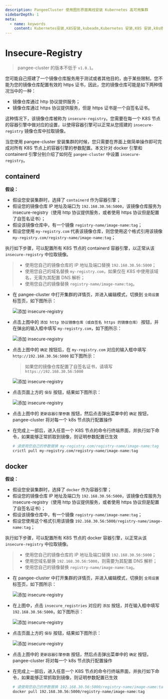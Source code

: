 ```yaml
---
description: PangeeCluster 使用图形界面离线安装 Kubernetes 高可用集群
sidebarDepth: 1
meta:
  - name: keywords
    content: Kubernetes安装,K8S安装,kubeadm,Kubernetes 安装,K8S 安装,k8s搭建
---
```


# Insecure-Registry

> pangee-cluster 的版本不低于 `v1.0.1`。

您可能自己搭建了一个镜像仓库服务用于测试或者其他目的，由于某些限制，您不能为您的镜像仓库配置有效的 https 证书，因此，您的镜像仓库可能是如下两种情况当中的一种：

- 镜像仓库通过 http 协议提供服务；
- 镜像仓库通过 https 协议提供服务，但是 https 证书是一个自签名证书。

这种情况下，该镜像仓库被称为 `insecure-registry`。您需要在每一个 K8S 节点的容器引擎中做对应的设置，以使得容器引擎可以正常从您搭建的 `insecure-registry` 镜像仓库中拉取镜像。

当您使用 pangee-cluster 安装集群的时候，您只需要在界面上做简单操作即可完成对所有 K8S 节点上的容器引擎的参数配置。本文针对 docker 引擎和 containerd 引擎分别介绍了如何在 `pangee-cluster` 中设置 `insecure-registry`。

## containerd

**假设：**

- 假设您安装集群时，选择了 `containerd` 作为容器引擎；
- 假设您的镜像仓库 IP 地址及端口为 `192.168.30.56:5000`，该镜像仓库服务为 insecure-registry（使用 http 协议提供服务，或者使用 https 协议但是配置了自签名证书）；
- 假设该镜像仓库中，有一个镜像 `registry-name/image-name:tag`；
- 假设您使用 `my-registry.com` 代表该镜像仓库，则您使用这个格式引用该镜像 `my-registry.com/registry-name/image-name:tag`；

执行如下步骤，可以配置所有 K8S 节点的 containerd 容器引擎，以正常从该 `insecure-registry` 中拉取镜像。

> - 使用您自己的镜像仓库的 IP 地址及端口替换 `192.168.30.56:5000`；
> - 使用您自己的域名替换 `my-registry.com`，如果仅在 K8S 中使用该域名，无需为其配置 DNS 解析；
> - 使用您自己的镜像替换 `registry-name/image-name:tag`。

- 在 pangee-cluster 中打开集群的详情页，并进入编辑模式，切换到 `全局设置` 标签页，如下图所示：

  ![添加 insecure-registry](./insecure-registry.assets/01.png)

- 点击上图中的 `添加 http 协议镜像仓库（或自签名 https 的镜像仓库）` 按钮，并在弹出的输入框中填写 `my-registry.com`，如下图所示：

  ![添加 insecure-registry](./insecure-registry.assets/02.png)

- 点击上图中的 `确定` 按钮后，在 `my-registry.com` 对应的输入框中填写 `http://192.168.30.56:5000` 如下图所示：

  > 如果您的镜像仓库配置了自签名证书，请填写 `https://192.168.30.56:5000`

  ![添加 insecure-registry](./insecure-registry.assets/03.png)

- 点击页面上方的 `保存` 按钮，结果如下图所示：

  ![添加 insecure-registry](./insecure-registry.assets/04.png)

- 点击上图中的 `更新容器引擎参数` 按钮，然后点击弹出菜单中的 `确定` 按钮，pangee-cluster 将对每一个 k8s 节点执行配置操作
- 在完成上一部后，进入任意一个 K8S 节点的命令行终端界面，并执行如下命令，如果能够正常抓取到镜像，则证明参数配置已生效
  ```sh
  # 请使用您自己的参数替换 my-registry.com/registry-name/image-name:tag
  crictl pull my-registry.com/registry-name/image-name:tag
  ```

## docker

**假设：**

- 假设您安装集群时，选择了 `docker` 作为容器引擎；
- 假设您的镜像仓库 IP 地址及端口为 `192.168.30.56:5000`，该镜像仓库服务为 insecure-registry（使用 http 协议提供服务，或者使用 https 协议但是配置了自签名证书）；
- 假设该镜像仓库中，有一个镜像 `registry-name/image-name:tag`；
- 假设您使用这个格式引用该镜像 `192.168.30.56:5000/registry-name/image-name:tag`；

执行如下步骤，可以配置所有 K8S 节点的 docker 容器引擎，以正常从该 `insecure-registry` 中拉取镜像。

> - 使用您自己的镜像仓库的 IP 地址及端口替换 `192.168.30.56:5000`；
> - 使用您域名替换 `192.168.30.56:5000`，则需要为其配置 DNS 解析；
> - 使用您自己的镜像替换 `registry-name/image-name:tag`。

- 在 pangee-cluster 中打开集群的详情页，并进入编辑模式，切换到 `全局设置` 标签页，如下图所示：

  ![添加 insecure-registry](./insecure-registry.assets/11.png)

- 在上图中，点击 `insecure_registries` 对应的 `添加` 按钮，并在输入框中填写 `192.168.30.56:5000`，如下图所示：

  ![添加 insecure-registry](./insecure-registry.assets/12.png)

- 点击页面上方的 `保存` 按钮，结果如下图所示：

  ![添加 insecure-registry](./insecure-registry.assets/13.png)

- 点击上图中的 `更新容器引擎参数` 按钮，然后点击弹出菜单中的 `确定` 按钮，pangee-cluster 将对每一个 k8s 节点执行配置操作
- 在完成上一部后，进入任意一个 K8S 节点的命令行终端界面，并执行如下命令，如果能够正常抓取到镜像，则证明参数配置已生效
  ```sh
  # 请使用您自己的参数替换 192.168.30.56:5000/registry-name/image-name:tag
  docker pull 192.168.30.56:5000/registry-name/image-name:tag
  ```
